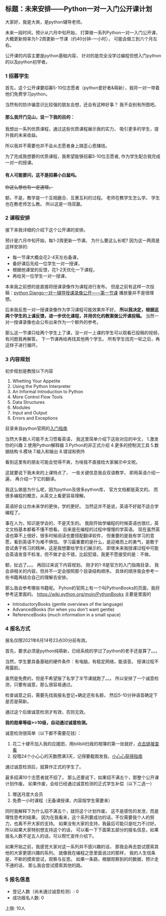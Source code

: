 ## 标题：未来安排——Python一对一入门公开课计划

大家好，我是大爽，是python辅导老师。

未来一段时间，预计从六月中旬开始，
打算做一系列Python一对一入门公开课，
大概更新频率为1-2周更新一节课（约40分钟-一小时），
可能会做三到六个月左右。

公开课的内容主要是python基础内容，
针对的是完全没学过编程但想入门python的以及python初学者。

### 1 招募学生

首先，这个公开课要招募5-10位志愿者（python爱好者&萌新），我将一对一带着他们免费学习python。

当然有的防诈骗意识比较强的朋友会想，还会有这种好事？
我不会别有所图吧。

#### 那么我开门见山，说一下我的目的：
我想出一系列优质课程，通过这些优质课程展示我的实力，
吸引更多的学生，提升我的未来收益。

所以我并不需要也并不会从志愿者身上搞歪心思赚钱。

为了完成我想要的优质课程，我希望能够招募5-10位志愿者,
作为学生配合我完成一对一的授课。

#### 有人可能要问，这不是招募小白鼠吗。
~~你这么想也有一定道理。~~

额，不是，教学是一个互相磨合、互惠互利的过程。
老师在教学生怎么学。
学生也在教老师怎么教。
所以这是一场双赢。

### 2 课程安排
接下来我详细的介绍下这个公开课的安排。

预计是六月中旬开始，每1-2周更新一节课。
为什么要这么长呢?
因为这一两周是这样安排的:
- 每一节课大概会花2-4天左右备课，
- 备好课后先给一位学生一对一授课，
- 根据他课堂的反馈，花1-2天优化一下课程，
- 再给另一位学生一对一授课，


本来我之前想的是直接将授课录像作为课程进行发布。
但是之前有这样一次投稿：[python Django一对一辅导授课录像公开——第一节课](https://www.bilibili.com/video/BV1LN411f7vF)
播放量并不是很理想。

后来我反思一对一授课录像作为学习课程可能效果并不好。
**所以我决定，根据这两个学生的上课反馈，进一步优化课程，并用优化的教案做公开课投稿。**
当然一对一授课录像也会公布出来作为一个额外的参考。


那么这一节课只给两个学生上了课，没一对一上课的学生可以观看已投稿的视频，有问题我再解答。
下一节课再给再找其他两个学生。
所有学生找完一轮之后，再这样子进行循环。

### 3 内容规划
初步规划是教授以下内容

1. Whetting Your Appetite
2. Using the Python Interpreter
3. An Informal Introduction to Python
4. More Control Flow Tools
5. Data Structures
6. Modules
7. Input and Output
8. Errors and Exceptions

目录来自python官网的[入门指南](https://docs.python.org/3.7/tutorial/index.html#the-python-tutorial)

当然大多数人可能不太习惯看英语，
我这里简单介绍下这些对应的中文，
1.激发你的兴趣
2.使用Python解释器
3.Python的非正式介绍
4.更多的控制流工具
5.数据结构
6.模块
7.输入和输出
8.错误和例外

看到这里有的朋友可能会觉得不爽，为啥我不直接给大家展示中文呢。

这就要说下我未来的上课特点了，
一些关键信息我会双语教学，
即用英语介绍一遍，
再介绍一下它的翻译。

我这么做是为什么呢，因为python及很多python库，
官方文档都是英文的。
而很多编程的概念，从英文上看更容易理解。

英语好会让你未来学的更快，学的更好。
当然这并不是说，英语不好就不适合学编程了。

事在人为，知识是学会的，不是天生的。
我刚开始学编程的时候英语也很烂，英文文档基本都看不懂不想看。
后来是在编程的过程中慢慢的学英语。
现在虽然英语也算不上很好，很多时候阅读也要搭配翻译软件，
但重要的是我有学习的意愿，看到英语不为难不惧怕。
学习最重要的是什么，是迎难而上的勇气，是敢于尝试勇于练习的精神，这是我想要给学生们展示的。
即使未来我授课过程中可能会英语发音不标准，但不做才会不错，比起犯错，我更不愿接受的是：不做。

额，扯远了。。。
再回过来说下内容规划。
刚才的1-8是官方的入门指南目录，
我会讲相关的内容，但并不一定会按照那个目录结构顺序。
具体的顺序我会参考一些书籍再结合自己的理解去安排。

那么我会参考哪些书籍呢。
Pyhon的官网上有一个叫PythonBooks的页面，我将参考这里面的。
https://wiki.python.org/moin/PythonBooks
主要是里面的
- IntroductoryBooks (gentle overviews of the language)
- AdvancedBooks (for when you don't want gentle)
- ReferenceBooks (much information in a small space)

### 4 报名方式
报名仅限2021年6月14号23点00分前有效。

首先，要求必须是python纯萌新，已经系统的学过了python的老手还是算了。。。

当然，学生要具备基础的硬件条件：有电脑，有稳定网络，能语音。
授课过程不用露脸。

虽然是免费的，但是不希望报了名学了半节课就跑了。。。
所以安排了一个诚意检测，只要有诚意，那么很容易通过。

检查诚意之前，需要先找我报名登记+确定还有名额，
然后5-10分钟语音确定下是否是萌新。

通过这个后做诚意检测才有效，否则无效。

**我的勋章等级>=10级，自动通过诚意检测。**

诚意检测很简单（以下都不需要花钱）：
1. 花二十硬币加入我的应援团，用bilibili扫我的相簿的第一张就好，[点击链接查看](https://t.bilibili.com/105510955?type=2)
2. 投喂24个小心心的天数攒满3天，记得要截图发我，[小心心获得指南](https://www.bilibili.com/read/cv9145972)

通过诚意检测后，就算作正式的学生了。

最多招满10个志愿者就不招了。
那么还要说下，如果招不满五个，那整个公开课计划作废。
如果作废，会给已经通过诚意检测的正式学生补偿（以下二选一）
1. 赠送月度大会员
2. 免费一小时课程（无备课授课，内容按学生需要来）

同时我解释下为什么招不满五个，就将这个计划作废。
这不是感性的发泄，而是理性思考的结果。
因为在我看来，这个系列要成功的话，不仅需要我个人的努力，也离不开大家的支持。
如果没有大家的支持，我最后可能只是吃力不讨好。
所以如果大家特别想支持这个的话，
可以看一下下面第五部分的报名信息，如果报名人数不足五人的话，可以帮忙宣传介绍下。

如果开始之前，我感觉大家对这一系列并不感兴趣的话，
那我会再去尝试摸索其他的大家更感兴趣的系列。
就像我在编程之思里面说过的那样，
我的人生信条是，不断的摸索尝试，观察与反思。
如果一条路，根据观察到的的数据，预计走不通的话，
那么我会尝试摸索其他的路。

### 5 报名信息
- 登记人数（尚未通过诚意检测）: 0
- 成功报名人数: 0


上限: 10人
